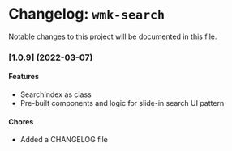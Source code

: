 # Changelog: `wmk-search`

Notable changes to this project will be documented in this file.

### [1.0.9] (2022-03-07)

#### Features

- SearchIndex as class
- Pre-built components and logic for slide-in search UI pattern

#### Chores

- Added a CHANGELOG file
